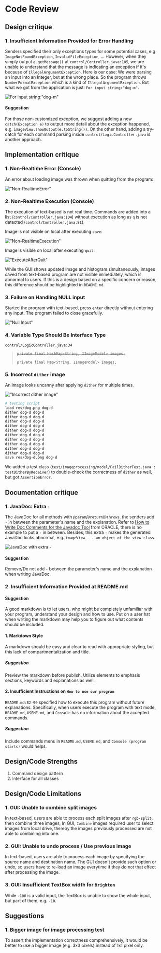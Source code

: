 # Code Review

## Design critique

### 1. Insufficient Information Provided for Error Handling

Senders specified their only exceptions types for some potential cases,
e.g. `ImageNotFoundException`, `InvalidFileException`, ...
However, when they simply output `e.getMessage()` at `control/Controller.java:105`, we are unable to understand that the
message is indicating an exception if it's because of `IllegalArgumentException`.
Here is our case:
We were parsing an input into an Integer, but at the wrong place. So the program throws `NumberFormatException` which is
a kind of `IllegalArgumentException`. But what we got from the application is just: `For input string:"dog-m"`.

![For input string:"dog-m"](res/CodeReview-Captures/IllegalArgumentException.png)

#### Suggestion

For those non-customized exception, we suggest adding a new `catch(Exception e)` to output more detail about the
exception happened, e.g. `imageView.showOutput(e.toString())`. On the other hand, adding a try-catch for each command
parsing inside `control/LogicController.java` is another approach.

## Implementation critique

### 1. Non-Realtime Error (Console)

An error about loading image was thrown when quitting from the program:

!["Non-RealtimeError"](res/CodeReview-Captures/Non-RealtimeError.png)

### 2. Non-Realtime Execution (Console)

The execution of text-based is not real time. Commands are added into a list (`control/Controller.java:104`) without
execution as long as `q` is not detected (`control/Controller.java:81`).

Image is not visible on local after executing `save`:

!["Non-RealtimeExecution"](res/CodeReview-Captures/Non-RealtimeExecution.png)

Image is visible on local after executing `quit`:

!["ExecuteAfterQuit"](res/CodeReview-Captures/ExecuteAfterQuit.png)

While the GUI shows updated image and histogram simultaneously, images saved from text-based program are not visible
immediately, which is abnormal to users. If this is a design based on a specific concern or reason, this difference
should be highlighted in `README.md`.

### 3. Failure on Handling NULL input

Started the program with text-based, press `enter` directly without entering any input. The program failed to close
gracefully.

!["Null Input"](res/CodeReview-Captures/NullInput.png)

### 4. Variable Type Should Be Interface Type

`control/LogicController.java:34`
> ~~`private final HashMap<String, IImageModel> images;`~~
>
> `private final Map<String, IImageModel> images;`

### 5. Incorrect `dither` image

An image looks uncanny after applying `dither` for multiple times.

!["Incorrect dither image"](res/CodeReview-Captures/dog-d.png)

```bash
# testing script
load res/dog.png dog-d
dither dog-d dog-d
dither dog-d dog-d
dither dog-d dog-d
dither dog-d dog-d
dither dog-d dog-d
dither dog-d dog-d
dither dog-d dog-d
dither dog-d dog-d
dither dog-d dog-d
dither dog-d dog-d
save res/dog-d.png dog-d
```

We added a test class (`test/imageprocessing/model/FailDitherTest.java : testDitherByReceiver`) to double-check the
correctness of `dither`
as well, but got `AssertionError`.

## Documentation critique

### 1. JavaDoc: Extra `-`

The JavaDoc for all methods with `@param`/`@return`/`@throws`, the senders add `-` in between the parameter's name and
the explanation.
Refer
to [How to Write Doc Comments for the Javadoc Tool](https://www.oracle.com/technical-resources/articles/java/javadoc-tool.html)
from ORACLE, there is no example to put a `-` in between.
Besides, this extra `-` makes the generated JavaDoc looks abnormal, e.g. `imageView - - an object of the view class`.

![JavaDoc with extra -](res/CodeReview-Captures/Extra-.png)

#### Suggestion

Remove/Do not add `-` between the parameter's name and the explanation when writing JavaDoc.

### 2. Insufficient Information Provided at README.md

#### Suggestion

A good markdown is to let users, who might be completely unfamiliar with your program, understand your design and how to
use. Put on a user hat when writing the markdown may help you to figure out what contents should be included.

#### 1. Markdown Style

A markdown should be easy and clear to read with appropriate styling, but this lack of compartmentalization and title.

##### Suggestion

Preview the markdown before publish. Utilize elements to emphasis sections, keywords and explanations as well.

#### 2. Insufficient Instructions on `How to use our program`

`README.md:82-90` specified how to execute this program without future explanations. Specifically, when users execute
the
program with text mode, `README.md`, `USEME.md`, and `Console` has no information about the accepted commands.

##### Suggestion

Include commands menu in `README.md`, `USEME.md`, and `Console (program starts)` would helps.

## Design/Code Strengths

1. Command design pattern
2. Interface for all classes

## Design/Code Limitations

### 1. GUI: Unable to combine split images

In text-based, users are able to process each split images after `rgb-split`, then combine three images; In
GUI, `Combine` images required user to select images from local drive, thereby the images previously processed
are not able to combining into one.

### 2. GUI: Unable to undo process / Use previous image

In text-based, users are able to process each image by specifying the source name and destination name. The GUI doesn't
provide such option or undo, so users have to re-load an image everytime if they do not that effect after processing the image.

### 3. GUI: Insufficient TextBox width for `Brighten`
While `-100` is a valid input, the TextBox is unable to show the whole input, but part of them, e.g. `-10`.

## Suggestions

### 1. Bigger image for image processing test

To assert the implementation correctness comprehensively, it would be better to use a bigger image (e.g. 3x3 pixels)
instead of 1x1 pixel only.
